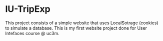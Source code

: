 # IU-TripExp
This project consists of a simple website that uses LocalSotrage (cookies) to simulate a database. This is my first website project done for User Intefaces course @ uc3m.
